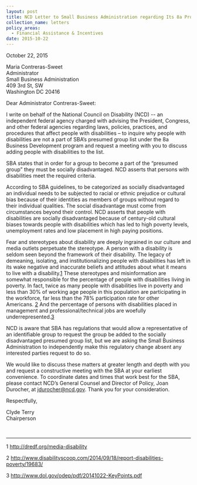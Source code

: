 ```yaml
---
layout: post
title: NCD Letter to Small Business Administration regarding Its 8a Program
collection_name: letters
policy_areas:
  - Financial Assistance & Incentives
date: 2015-10-22
---
```

October 22, 2015

Maria Contreras-Sweet\
Administrator\
Small Business Administration\
409 3rd St, SW\
Washington DC 20416

Dear Administrator Contreras-Sweet:

I write on behalf of the National Council on Disability (NCD) -- an independent federal agency charged with advising the President, Congress, and other federal agencies regarding laws, policies, practices, and procedures that affect people with disabilities – to inquire why people with disabilities are not a part of SBA’s presumed group list under the 8a Business Development program and request a meeting with you to discuss adding people with disabilities to the list.

SBA states that in order for a group to become a part of the “presumed group” they must be socially disadvantaged. NCD asserts that persons with disabilities meet the required criteria.

According to SBA guidelines, to be categorized as socially disadvantaged an individual needs to be subjected to racial or ethnic prejudice or cultural bias because of their identities as members of groups without regard to their individual qualities. The social disadvantage must come from circumstances beyond their control. NCD asserts that people with disabilities are socially disadvantaged because of century-old cultural biases towards people with disabilities which has led to high poverty levels, unemployment rates and low placement in high paying positions.

Fear and stereotypes about disability are deeply ingrained in our culture and media outlets perpetuate the stereotype. A person with a disability is seldom seen beyond the framework of their disability. The legacy of demeaning, isolating, and institutionalizing people with disabilities has left in its wake negative and inaccurate beliefs and attitudes about what it means to live with a disability.[1](https://ncd.gov/publications/2015/ncd-letter-small-business-administration#_ftn1) These stereotypes and misinformation are somewhat responsible for the percentage of people with disabilities living in poverty. In fact, twice as many people with disabilities live in poverty and less than 30% of working age people in this population are participating in the workforce, far less than the 78% participation rate for other Americans. [2](https://ncd.gov/publications/2015/ncd-letter-small-business-administration#_ftn2) And the percentage of persons with disabilities placed in management and professional/technical jobs are woefully underrepresented.[3](https://ncd.gov/publications/2015/ncd-letter-small-business-administration#_ftn3)

NCD is aware that SBA has regulations that would allow a representative of an identifiable group to request the group be added to the socially disadvantaged presumed group list, but we are asking the Small Business Administration to independently make this regulatory change absent any interested parties request to do so.

We would like to discuss these matters at greater length and depth with you and request a constructive meeting with the SBA at your earliest convenience. To coordinate dates and times that work best for the SBA, please contact NCD’s General Counsel and Director of Policy, Joan Durocher, at [jdurocher@ncd.gov](<>). Thank you for your consideration.

Respectfully,

Clyde Terry\
Chairperson 

 

- - -

1 <http://dredf.org/media-disability>

2 <http://www.disabilityscoop.com/2014/09/18/report-disabilities-poverty/19683/>

3 <http://www.dol.gov/odep/pdf/20141022-KeyPoints.pdf>

